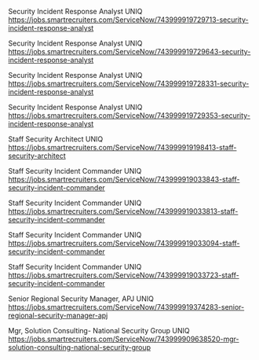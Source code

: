 Security Incident Response Analyst UNIQ https://jobs.smartrecruiters.com/ServiceNow/743999919729713-security-incident-response-analyst

Security Incident Response Analyst UNIQ https://jobs.smartrecruiters.com/ServiceNow/743999919729643-security-incident-response-analyst

Security Incident Response Analyst UNIQ https://jobs.smartrecruiters.com/ServiceNow/743999919728331-security-incident-response-analyst

Security Incident Response Analyst UNIQ https://jobs.smartrecruiters.com/ServiceNow/743999919729353-security-incident-response-analyst

Staff Security Architect UNIQ https://jobs.smartrecruiters.com/ServiceNow/743999919198413-staff-security-architect

Staff Security Incident Commander UNIQ https://jobs.smartrecruiters.com/ServiceNow/743999919033843-staff-security-incident-commander

Staff Security Incident Commander UNIQ https://jobs.smartrecruiters.com/ServiceNow/743999919033813-staff-security-incident-commander

Staff Security Incident Commander UNIQ https://jobs.smartrecruiters.com/ServiceNow/743999919033094-staff-security-incident-commander

Staff Security Incident Commander UNIQ https://jobs.smartrecruiters.com/ServiceNow/743999919033723-staff-security-incident-commander

Senior Regional Security Manager, APJ UNIQ https://jobs.smartrecruiters.com/ServiceNow/743999919374283-senior-regional-security-manager-apj

Mgr, Solution Consulting- National Security Group UNIQ https://jobs.smartrecruiters.com/ServiceNow/743999909638520-mgr-solution-consulting-national-security-group


